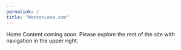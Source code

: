 ```yaml
---
permalink: /
title: "WestonLove.com"
---
```

Home Content coming soon.  Please explore the rest of the site with navigation in the upper right.

